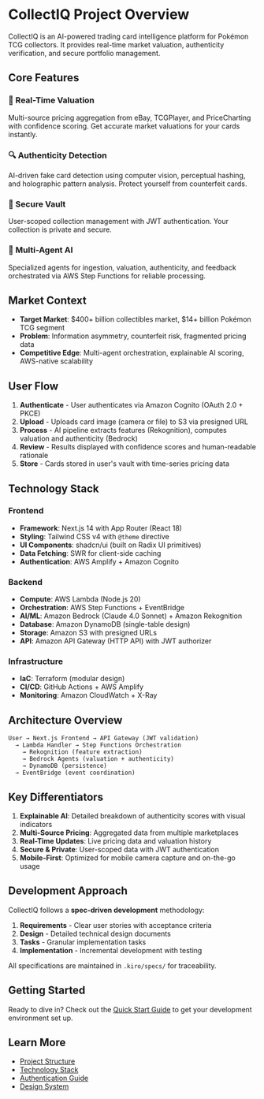 # CollectIQ Project Overview

CollectIQ is an AI-powered trading card intelligence platform for Pokémon TCG collectors. It provides real-time market valuation, authenticity verification, and secure portfolio management.

## Core Features

### 🎯 Real-Time Valuation

Multi-source pricing aggregation from eBay, TCGPlayer, and PriceCharting with confidence scoring. Get accurate market valuations for your cards instantly.

### 🔍 Authenticity Detection

AI-driven fake card detection using computer vision, perceptual hashing, and holographic pattern analysis. Protect yourself from counterfeit cards.

### 🔐 Secure Vault

User-scoped collection management with JWT authentication. Your collection is private and secure.

### 🤖 Multi-Agent AI

Specialized agents for ingestion, valuation, authenticity, and feedback orchestrated via AWS Step Functions for reliable processing.

## Market Context

- **Target Market**: $400+ billion collectibles market, $14+ billion Pokémon TCG segment
- **Problem**: Information asymmetry, counterfeit risk, fragmented pricing data
- **Competitive Edge**: Multi-agent orchestration, explainable AI scoring, AWS-native scalability

## User Flow

1. **Authenticate** - User authenticates via Amazon Cognito (OAuth 2.0 + PKCE)
2. **Upload** - Uploads card image (camera or file) to S3 via presigned URL
3. **Process** - AI pipeline extracts features (Rekognition), computes valuation and authenticity (Bedrock)
4. **Review** - Results displayed with confidence scores and human-readable rationale
5. **Store** - Cards stored in user's vault with time-series pricing data

## Technology Stack

### Frontend

- **Framework**: Next.js 14 with App Router (React 18)
- **Styling**: Tailwind CSS v4 with `@theme` directive
- **UI Components**: shadcn/ui (built on Radix UI primitives)
- **Data Fetching**: SWR for client-side caching
- **Authentication**: AWS Amplify + Amazon Cognito

### Backend

- **Compute**: AWS Lambda (Node.js 20)
- **Orchestration**: AWS Step Functions + EventBridge
- **AI/ML**: Amazon Bedrock (Claude 4.0 Sonnet) + Amazon Rekognition
- **Database**: Amazon DynamoDB (single-table design)
- **Storage**: Amazon S3 with presigned URLs
- **API**: Amazon API Gateway (HTTP API) with JWT authorizer

### Infrastructure

- **IaC**: Terraform (modular design)
- **CI/CD**: GitHub Actions + AWS Amplify
- **Monitoring**: Amazon CloudWatch + X-Ray

## Architecture Overview

```
User → Next.js Frontend → API Gateway (JWT validation)
  → Lambda Handler → Step Functions Orchestration
    → Rekognition (feature extraction)
    → Bedrock Agents (valuation + authenticity)
    → DynamoDB (persistence)
  → EventBridge (event coordination)
```

## Key Differentiators

1. **Explainable AI**: Detailed breakdown of authenticity scores with visual indicators
2. **Multi-Source Pricing**: Aggregated data from multiple marketplaces
3. **Real-Time Updates**: Live pricing data and valuation history
4. **Secure & Private**: User-scoped data with JWT authentication
5. **Mobile-First**: Optimized for mobile camera capture and on-the-go usage

## Development Approach

CollectIQ follows a **spec-driven development** methodology:

1. **Requirements** - Clear user stories with acceptance criteria
2. **Design** - Detailed technical design documents
3. **Tasks** - Granular implementation tasks
4. **Implementation** - Incremental development with testing

All specifications are maintained in `.kiro/specs/` for traceability.

## Getting Started

Ready to dive in? Check out the [Quick Start Guide](./QUICK_START.md) to get your development environment set up.

## Learn More

- [Project Structure](../architecture/PROJECT_STRUCTURE.md)
- [Technology Stack](../architecture/TECHNOLOGY_STACK.md)
- [Authentication Guide](../development/AUTHENTICATION.md)
- [Design System](../development/DESIGN_SYSTEM.md)
